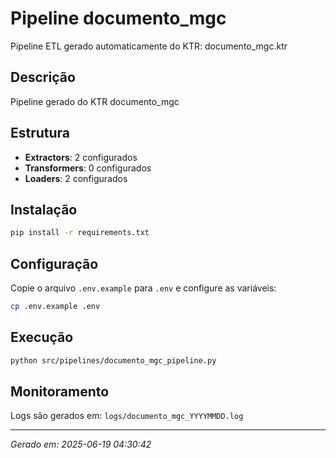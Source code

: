 # Pipeline documento_mgc

Pipeline ETL gerado automaticamente do KTR: documento_mgc.ktr

## Descrição
Pipeline gerado do KTR documento_mgc

## Estrutura
- **Extractors**: 2 configurados
- **Transformers**: 0 configurados  
- **Loaders**: 2 configurados

## Instalação
```bash
pip install -r requirements.txt
```

## Configuração
Copie o arquivo `.env.example` para `.env` e configure as variáveis:

```bash
cp .env.example .env
```

## Execução
```bash
python src/pipelines/documento_mgc_pipeline.py
```

## Monitoramento
Logs são gerados em: `logs/documento_mgc_YYYYMMDD.log`

---
*Gerado em: 2025-06-19 04:30:42*
